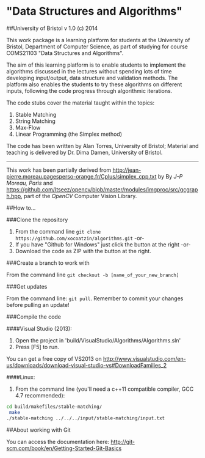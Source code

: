 "Data Structures and Algorithms"
==========

##University of Bristol
v 1.0 (c) 2014

This work package is a learning platform for students at the University of Bristol, Department of Computer Science, as part of studying for course COMS21103 "Data Structures and Algorithms".

The aim of this learning platform is to enable students to implement the algorithms discussed in the lectures without spending lots of time developing input/output, data structure and validation methods. The platform also enables the students to try these algorithms on different inputs, following the code progress through algorithmic iterations.

The code stubs cover the material taught within the topics:

1. Stable Matching
2. String Matching
3. Max-Flow
4. Linear Programming (the Simplex method)

The code has been written by Alan Torres, University of Bristol;
Material and teaching is delivered by Dr. Dima Damen, University of Bristol.

------
This work has been partially derived from http://jean-pierre.moreau.pagesperso-orange.fr/Cplus/simplex_cpp.txt by By *J-P Moreau, Paris* and https://github.com/Itseez/opencv/blob/master/modules/imgproc/src/gcgraph.hpp, part of the *OpenCV* Computer Vision Library.

##How to...

###Clone the repository

1. From the command line `git clone https://github.com/xocoatzin/algorithms.git` -or-
2. If you have "Github for Windows" just click the button at the right -or-
3. Download the code as ZIP with the button at the right.
 
###Create a branch to work with

From the command line `git checkout -b [name_of_your_new_branch]`
 
###Get updates

From the command line: `git pull`. Remember to commit your changes before pulling an update!


###Compile the code

####Visual Studio (2013):

1. Open the project in 'build/VisualStudio/Algorithms/Algorithms.sln'
2. Press [F5] to run.
 
You can get a free copy of VS2013 on http://www.visualstudio.com/en-us/downloads/download-visual-studio-vs#DownloadFamilies_2

####Linux:

1. From the command line (you'll need a c++11 compatible compiler, GCC 4.7 recommended):

```bash
cd build/makefiles/stable-matching/
 make
./stable-matching ../../../input/stable-matching/input.txt
```


##About working with Git

You can access the documentation here: http://git-scm.com/book/en/Getting-Started-Git-Basics
